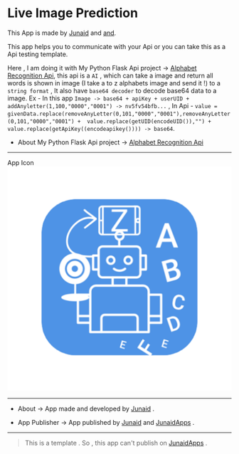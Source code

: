 # Live Image Prediction
This App is made by [Junaid](https://abujuni.dev) and [and](https://apps.abujuni.dev).

This app helps you to communicate with your Api or you can take this as a Api testing template.

Here , I am doing it with My Python Flask Api project -> [Alphabet Recognition Api](https://github.com/junaidcodingmaster/Alphabet-Recognition-Api), this api is a `AI` , which can take a image and return all words is shown in image (I take a to z alphabets image and send it !) to a `string format` , It also have `base64 decoder` to decode base64 data to a image. Ex - In this app `Image -> base64 + apiKey + userUID + addAnyletter(1,100,"0000","0001") -> nv5fv54bfb...` , In Api - `value = givenData.replace(removeAnyLetter(0,101,"0000","0001"),removeAnyLetter(0,101,"0000","0001") +  value.replace(getUID(encodeUID()),"") + value.replace(getApiKey((encodeapikey()))) -> base64`.

- About My Python Flask Api project -> [Alphabet Recognition Api](https://github.com/junaidcodingmaster/Alphabet-Recognition-Api) 

---

App Icon 
![demo](./assets/icon.png)

---

- About -> App made and developed by [Junaid](https://abujuni.dev) .

- App Publisher -> App published by [Junaid](https://abujuni.dev) and [JunaidApps](https://apps.abujuni.dev) .

---

> This is a template . So , this app can't publish on [JunaidApps](https://apps.abujuni.dev) .